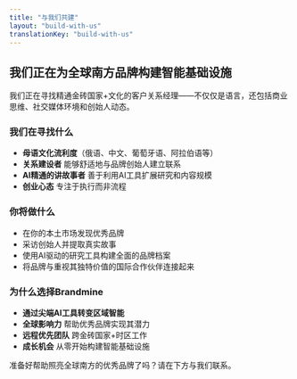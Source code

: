 ```yaml
---
title: "与我们共建"
layout: "build-with-us"
translationKey: "build-with-us"
---
```


## 我们正在为全球南方品牌构建智能基础设施

我们正在寻找精通金砖国家+文化的客户关系经理——不仅仅是语言，还包括商业思维、社交媒体环境和创始人动态。

### 我们在寻找什么

- **母语文化流利度**（俄语、中文、葡萄牙语、阿拉伯语等）
- **关系建设者** 能够舒适地与品牌创始人建立联系
- **AI精通的讲故事者** 善于利用AI工具扩展研究和内容规模
- **创业心态** 专注于执行而非流程

### 你将做什么

- 在你的本土市场发现优秀品牌
- 采访创始人并提取真实故事
- 使用AI驱动的研究工具构建全面的品牌档案
- 将品牌与重视其独特价值的国际合作伙伴连接起来

### 为什么选择Brandmine

- **通过尖端AI工具转变区域智能**
- **全球影响力** 帮助优秀品牌实现其潜力
- **远程优先团队** 跨金砖国家+时区工作
- **成长机会** 从零开始构建智能基础设施

准备好帮助照亮全球南方的优秀品牌了吗？请在下方与我们联系。
